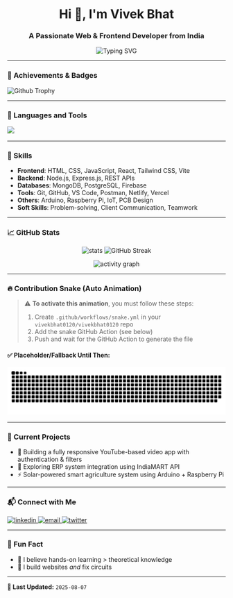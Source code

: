 <h1 align="center">Hi 👋, I'm Vivek Bhat</h1>
<h3 align="center">A Passionate Web & Frontend Developer from India</h3>

<p align="center">
  <img src="https://readme-typing-svg.demolab.com?font=Fira+Code&weight=500&size=22&pause=1000&center=true&vCenter=true&width=435&lines=Web+Developer;Frontend+Developer;Loves+building+real-world+projects;Open+Source+Contributor" alt="Typing SVG" />
</p>

---

### 🌟 Achievements & Badges

![Github Trophy](https://github-profile-trophy.vercel.app/?username=vivekbhat0120&theme=tokyonight&column=7)

---

### 🚀 Languages and Tools

<p align="left">
  <img src="https://skillicons.dev/icons?i=html,css,js,ts,bootstrap,react,nodejs,mongodb,postgres,git,github,vscode,arduino,raspberrypi" />
</p>

---

### 🧠 Skills

- **Frontend**: HTML, CSS, JavaScript, React, Tailwind CSS, Vite  
- **Backend**: Node.js, Express.js, REST APIs  
- **Databases**: MongoDB, PostgreSQL, Firebase  
- **Tools**: Git, GitHub, VS Code, Postman, Netlify, Vercel  
- **Others**: Arduino, Raspberry Pi, IoT, PCB Design  
- **Soft Skills**: Problem-solving, Client Communication, Teamwork  

---

### 📈 GitHub Stats

<p align="center">
  <img src="https://github-readme-stats.vercel.app/api?username=vivekbhat0120&show_icons=true&theme=radical" alt="stats" />
  <img src="https://streak-stats.demolab.com?user=vivekbhat0120&theme=radical" alt="GitHub Streak" />
</p>

<p align="center">
  <img src="https://github-readme-activity-graph.cyclic.app/graph?username=vivekbhat0120&theme=tokyo-night" alt="activity graph"/>
</p>

---

### 🔥 Contribution Snake (Auto Animation)

> ⚠️ **To activate this animation**, you must follow these steps:
>
> 1. Create `.github/workflows/snake.yml` in your `vivekbhat0120/vivekbhat0120` repo
> 2. Add the snake GitHub Action (see below)
> 3. Push and wait for the GitHub Action to generate the file

#### ✅ Placeholder/Fallback Until Then:

<p align="center">
  <img src="https://github.com/Platane/snk/raw/output/github-contribution-grid-snake.svg" alt="snake animation fallback" />
</p>

---

### 📍 Current Projects

- 🔭 Building a fully responsive YouTube-based video app with authentication & filters  
- 🌱 Exploring ERP system integration using IndiaMART API  
- ⚡ Solar-powered smart agriculture system using Arduino + Raspberry Pi  

---

### 📬 Connect with Me

<p align="left">
  <a href="https://linkedin.com/in/YOUR_LINKEDIN" target="_blank">
    <img src="https://cdn-icons-png.flaticon.com/512/174/174857.png" alt="linkedin" height="30" width="30" />
  </a>
  <a href="mailto:youremail@example.com">
    <img src="https://cdn-icons-png.flaticon.com/512/732/732200.png" alt="email" height="30" width="30" />
  </a>
  <a href="https://twitter.com/YOUR_TWITTER" target="_blank">
    <img src="https://cdn-icons-png.flaticon.com/512/733/733579.png" alt="twitter" height="30" width="30" />
  </a>
</p>

---

### 🧩 Fun Fact

- 🧠 I believe hands-on learning > theoretical knowledge  
- 🔧 I build websites *and* fix circuits  

---

**🔁 Last Updated:** `2025-08-07`
